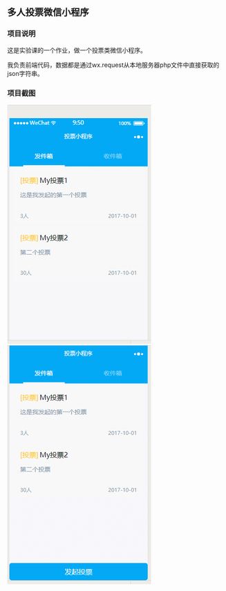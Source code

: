 ## 多人投票微信小程序
### 项目说明
这是实验课的一个作业，做一个投票类微信小程序。

我负责前端代码，数据都是通过wx.request从本地服务器php文件中直接获取的json字符串。


### 项目截图
![gif1](img/GIF1.gif)
<br/>
![gif2](img/GIF2.gif)
